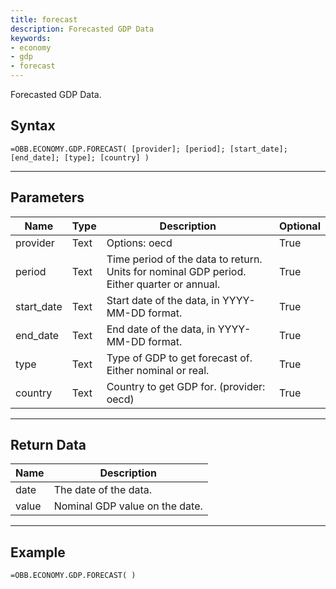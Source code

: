 ```yaml
---
title: forecast
description: Forecasted GDP Data
keywords: 
- economy
- gdp
- forecast
---
```


<!-- markdownlint-disable MD041 -->

Forecasted GDP Data.

## Syntax

```excel wordwrap
=OBB.ECONOMY.GDP.FORECAST( [provider]; [period]; [start_date]; [end_date]; [type]; [country] )
```

---

## Parameters

| Name | Type | Description | Optional |
| ---- | ---- | ----------- | -------- |
| provider | Text | Options: oecd | True |
| period | Text | Time period of the data to return. Units for nominal GDP period. Either quarter or annual. | True |
| start_date | Text | Start date of the data, in YYYY-MM-DD format. | True |
| end_date | Text | End date of the data, in YYYY-MM-DD format. | True |
| type | Text | Type of GDP to get forecast of. Either nominal or real. | True |
| country | Text | Country to get GDP for. (provider: oecd) | True |

---

## Return Data

| Name | Description |
| ---- | ----------- |
| date | The date of the data.  |
| value | Nominal GDP value on the date.  |
---

## Example

```excel wordwrap
=OBB.ECONOMY.GDP.FORECAST( )
```

